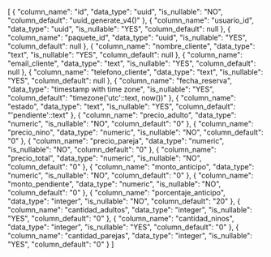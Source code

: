 [
  {
    "column_name": "id",
    "data_type": "uuid",
    "is_nullable": "NO",
    "column_default": "uuid_generate_v4()"
  },
  {
    "column_name": "usuario_id",
    "data_type": "uuid",
    "is_nullable": "YES",
    "column_default": null
  },
  {
    "column_name": "paquete_id",
    "data_type": "uuid",
    "is_nullable": "YES",
    "column_default": null
  },
  {
    "column_name": "nombre_cliente",
    "data_type": "text",
    "is_nullable": "YES",
    "column_default": null
  },
  {
    "column_name": "email_cliente",
    "data_type": "text",
    "is_nullable": "YES",
    "column_default": null
  },
  {
    "column_name": "telefono_cliente",
    "data_type": "text",
    "is_nullable": "YES",
    "column_default": null
  },
  {
    "column_name": "fecha_reserva",
    "data_type": "timestamp with time zone",
    "is_nullable": "YES",
    "column_default": "timezone('utc'::text, now())"
  },
  {
    "column_name": "estado",
    "data_type": "text",
    "is_nullable": "YES",
    "column_default": "'pendiente'::text"
  },
  {
    "column_name": "precio_adulto",
    "data_type": "numeric",
    "is_nullable": "NO",
    "column_default": "0"
  },
  {
    "column_name": "precio_nino",
    "data_type": "numeric",
    "is_nullable": "NO",
    "column_default": "0"
  },
  {
    "column_name": "precio_pareja",
    "data_type": "numeric",
    "is_nullable": "NO",
    "column_default": "0"
  },
  {
    "column_name": "precio_total",
    "data_type": "numeric",
    "is_nullable": "NO",
    "column_default": "0"
  },
  {
    "column_name": "monto_anticipo",
    "data_type": "numeric",
    "is_nullable": "NO",
    "column_default": "0"
  },
  {
    "column_name": "monto_pendiente",
    "data_type": "numeric",
    "is_nullable": "NO",
    "column_default": "0"
  },
  {
    "column_name": "porcentaje_anticipo",
    "data_type": "integer",
    "is_nullable": "NO",
    "column_default": "20"
  },
  {
    "column_name": "cantidad_adultos",
    "data_type": "integer",
    "is_nullable": "YES",
    "column_default": "0"
  },
  {
    "column_name": "cantidad_ninos",
    "data_type": "integer",
    "is_nullable": "YES",
    "column_default": "0"
  },
  {
    "column_name": "cantidad_parejas",
    "data_type": "integer",
    "is_nullable": "YES",
    "column_default": "0"
  }
]